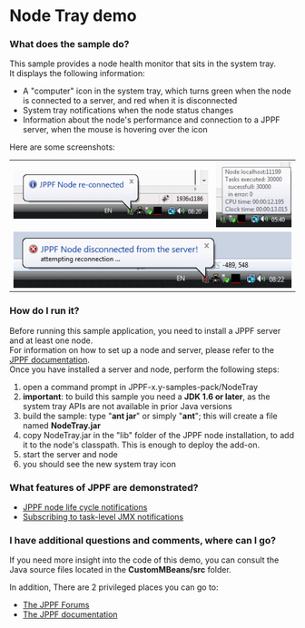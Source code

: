 # Node Tray demo

<h3>What does the sample do?</h3>
This sample provides a node health monitor that sits in the system tray.<br>
It displays the following information:
<ul>
  <li>A "computer" icon in the system tray, which turns green when the node is connected to a server, and red when it is disconnected</li>
  <li>System tray notifications when the node status changes</li>
  <li>Information about the node's performance and connection to a JPPF server, when the mouse is hovering over the icon</li>
</ul>
<p>Here are some screenshots:
<p align="center">
<table border="0" cellspacing="10" cellpadding="0">
  <tr><td align="center"><img src="images/NodeTrayAddon-01.gif" border="0"/></td><td align="center"><img src="images/NodeTrayAddon-03.gif" border="0"/></td></tr>
  <tr><td align="center" colspan="2"><img src="images/NodeTrayAddon-02.gif" border="0"/></td></tr>
</table>

<h3>How do I run it?</h3>
Before running this sample application, you need to install a JPPF server and at least one node.<br>
For information on how to set up a node and server, please refer to the <a href="https://www.jppf.org/doc/6.2/index.php?title=Introduction">JPPF documentation</a>.<br>
Once you have installed a server and node, perform the following steps:
<ol>
  <li>open a command prompt in JPPF-x.y-samples-pack/NodeTray</li>
  <li><b>important</b>: to build this sample you need a <b>JDK 1.6 or later</b>, as the system tray APIs are not available in prior Java versions</li>
  <li>build the sample: type "<b>ant jar</b>" or simply "<b>ant</b>"; this will create a file named <b>NodeTray.jar</b></li>
  <li>copy NodeTray.jar in the "lib" folder of the JPPF node installation, to add it to the node's classpath. This is enough to deploy the add-on.</li>
  <li>start the server and node</li>
  <li>you should see the new system tray icon</li>
</ol>

<h3>What features of JPPF are demonstrated?</h3>
<ul>
  <li><a href="https://www.jppf.org/doc/6.2/index.php?title=Receiving_notifications_of_node_life_cycle_events">JPPF node life cycle notifications</a></li>
  <li><a href="https://www.jppf.org/doc/6.2/index.php?title=Node_management#Subscribing_to_MBean_notifications">Subscribing to task-level JMX notifications</a></li>
</ul>

<h3>I have additional questions and comments, where can I go?</h3>
<p>If you need more insight into the code of this demo, you can consult the Java source files located in the <b>CustomMBeans/src</b> folder.
<p>In addition, There are 2 privileged places you can go to:
<ul>
  <li><a href="https://www.jppf.org/forums">The JPPF Forums</a></li>
  <li><a href="https://www.jppf.org/doc/6.2">The JPPF documentation</a></li>
</ul>

